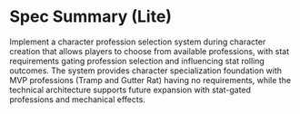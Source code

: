 # Spec Summary (Lite)

Implement a character profession selection system during character creation that allows players to choose from available professions, with stat requirements gating profession selection and influencing stat rolling outcomes. The system provides character specialization foundation with MVP professions (Tramp and Gutter Rat) having no requirements, while the technical architecture supports future expansion with stat-gated professions and mechanical effects.

